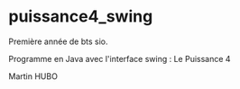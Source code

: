 # puissance4_swing

Première année de bts sio. 

Programme en Java avec l'interface swing : Le Puissance 4

Martin HUBO
